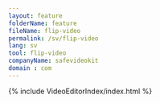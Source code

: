 ```yaml
---
layout: feature
folderName: feature
fileName: flip-video
permalink: /sv/flip-video
lang: sv
tool: flip-video
companyName: safevideokit
domain : com
---
```


{% include VideoEditorIndex/index.html %}

   